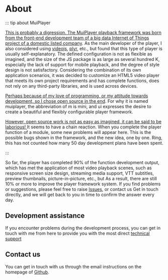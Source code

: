 # About

::: tip about MuiPlayer

<u>This is probably a digression. The MuiPlayer playback framework was born from the front-end development team of a big data Internet of Things project of a domestic listed company</u>.
As the main developer of the player, I also considered using [videojs](https://videojs.com/), [plyr](https://plyr.io/), etc., but found that this type of player is usually self-explanatory. The defined configuration is not as flexible as imagined, and the size of the JS package is as large as several hundred K, especially the lack of support for mobile playback, and the degree of style design is not satisfactory. Considering the combination of its own application scenarios, it was decided to customize an HTML5 video player that meets its own project requirements and has complete functions, does not rely on any third-party libraries, and is used across devices.

<u>Perhaps because of my love of programming, or my attitude towards development, so I chose open source in the end</u>. For why it is named muiplayer, the abbreviation of m is mini, and ui expresses the desire to create a beautiful and flexibly configurable player framework.

<u>However, open source work is not as easy as imagined, it can be said to be laborious! </u>It seems to have a chain reaction. When you complete the player function of a module, some new problems will appear here. This is the possible bugs shown in the framework, and the new idea, one by one. Ring, this has not counted how many 50 day development plans have been spent.

:::

So far, the player has completed 90% of the function development output, which has met the application of most video playback scenes, such as responsive screen size design, streaming media support, VTT subtitles, preview thumbnails, picture-in-picture, etc., but As a result, there are still 10% or more to improve the player framework system. If you find problems or suggestions, please feel free to raise [Issues](https://github.com/muiplayer/hello-muiplayer/issues), or contact us Get in touch directly, and we will get back to you in time to confirm the answer every day.



## Development assistance

If you encounter problems during the development process, you can get in touch with me from here to provide you with the most direct [technical support](https://gum.co/ZhDmv)</u>



## Contact us

You can get in touch with us through the email instructions on the homepage of [Github](https://github.com/muiplayer).